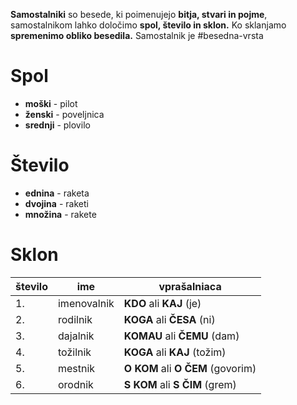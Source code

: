 **Samostalniki** so besede, ki poimenujejo **bitja, stvari in pojme**, samostalnikom lahko določimo **spol, število in sklon.** Ko sklanjamo **spremenimo obliko besedila.**
Samostalnik je #besedna-vrsta
# Spol
+ **moški** - pilot
+ **ženski** - poveljnica
+ **srednji** - plovilo
# Število
+ **ednina** - raketa
+ **dvojina** - raketi
+ **množina** - rakete
# Sklon
| število | ime         | vprašalniaca                       |
| ------- | ----------- | ---------------------------------- |
| 1.      | imenovalnik | **KDO** ali **KAJ** (je)          |
| 2.      | rodilnik    | **KOGA** ali **ČESA** (ni)        |
| 3.      | dajalnik    | **KOMAU** ali **ČEMU** (dam)      |
| 4.      | tožilnik    | **KOGA** ali **KAJ** (tožim)      |
| 5.      | mestnik     | **O KOM** ali **O ČEM** (govorim) |
| 6.      | orodnik     | **S KOM** ali **S ČIM** (grem)          | 

